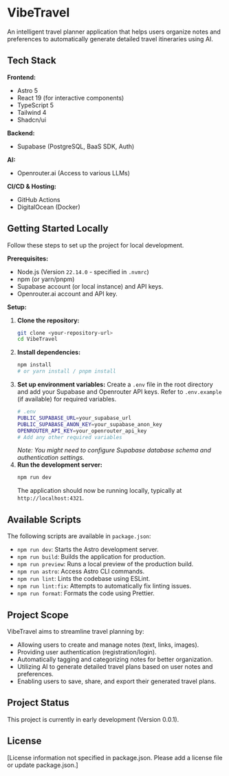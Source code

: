 # VibeTravel

An intelligent travel planner application that helps users organize notes and preferences to automatically generate detailed travel itineraries using AI.

## Tech Stack

**Frontend:**
*   Astro 5
*   React 19 (for interactive components)
*   TypeScript 5
*   Tailwind 4
*   Shadcn/ui

**Backend:**
*   Supabase (PostgreSQL, BaaS SDK, Auth)

**AI:**
*   Openrouter.ai (Access to various LLMs)

**CI/CD & Hosting:**
*   GitHub Actions
*   DigitalOcean (Docker)

## Getting Started Locally

Follow these steps to set up the project for local development.

**Prerequisites:**
*   Node.js (Version `22.14.0` - specified in `.nvmrc`)
*   npm (or yarn/pnpm)
*   Supabase account (or local instance) and API keys.
*   Openrouter.ai account and API key.

**Setup:**
1.  **Clone the repository:**
    ```bash
    git clone <your-repository-url>
    cd VibeTravel 
    ```
2.  **Install dependencies:**
    ```bash
    npm install 
    # or yarn install / pnpm install
    ```
3.  **Set up environment variables:**
    Create a `.env` file in the root directory and add your Supabase and Openrouter API keys. Refer to `.env.example` (if available) for required variables. 
    ```bash
    # .env
    PUBLIC_SUPABASE_URL=your_supabase_url
    PUBLIC_SUPABASE_ANON_KEY=your_supabase_anon_key
    OPENROUTER_API_KEY=your_openrouter_api_key 
    # Add any other required variables
    ```
    *Note: You might need to configure Supabase database schema and authentication settings.*
4.  **Run the development server:**
    ```bash
    npm run dev
    ```
    The application should now be running locally, typically at `http://localhost:4321`.

## Available Scripts

The following scripts are available in `package.json`:

*   `npm run dev`: Starts the Astro development server.
*   `npm run build`: Builds the application for production.
*   `npm run preview`: Runs a local preview of the production build.
*   `npm run astro`: Access Astro CLI commands.
*   `npm run lint`: Lints the codebase using ESLint.
*   `npm run lint:fix`: Attempts to automatically fix linting issues.
*   `npm run format`: Formats the code using Prettier.

## Project Scope

VibeTravel aims to streamline travel planning by:
*   Allowing users to create and manage notes (text, links, images).
*   Providing user authentication (registration/login).
*   Automatically tagging and categorizing notes for better organization.
*   Utilizing AI to generate detailed travel plans based on user notes and preferences.
*   Enabling users to save, share, and export their generated travel plans.

## Project Status

This project is currently in early development (Version 0.0.1).

## License

[License information not specified in package.json. Please add a license file or update package.json.]
